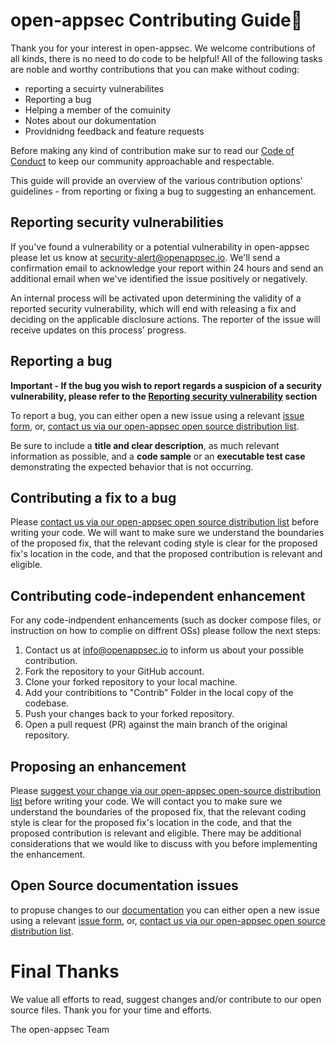 # open-appsec Contributing Guide🌴
Thank you for your interest in open-appsec. We welcome contributions of all kinds, there is no need to do code to be helpful! All of the following tasks are noble and worthy contributions that you can make without coding:

- reporting a secuirty vulnerabilites
- Reporting a bug
- Helping a member of the comuinity
- Notes about our dokumentation 
- Providnidng feedback and feature requests

Before making any kind of contribution make sur to read our [Code of Conduct](./CODE_OF_CONDUCT.md) to keep our community approachable and respectable.

This guide will provide an overview of the various contribution options' guidelines - from reporting or fixing a bug to suggesting an enhancement.

## Reporting security vulnerabilities

If you've found a vulnerability or a potential vulnerability in open-appsec please let us know at [security-alert@openappsec.io](mailto:security-alert@openappsec.io). We'll send a confirmation email to acknowledge your report within 24 hours and send an additional email when we've identified the issue positively or negatively.

An internal process will be activated upon determining the validity of a reported security vulnerability, which will end with releasing a fix and deciding on the applicable disclosure actions. The reporter of the issue will receive updates on this process' progress.

## Reporting a bug

**Important - If the bug you wish to report regards a suspicion of a security vulnerability, please refer to the [Reporting security vulnerability](#Reporting-security-vulnerabilities) section**

To report a bug, you can either open a new issue using a relevant [issue form](https://github.com/github/docs/issues/new/choose), or, [contact us via our open-appsec open source distribution list](mailto:opensource@openappsec.io).

Be sure to include a **title and clear description**, as much relevant information as possible, and a **code sample** or an **executable test case** demonstrating the expected behavior that is not occurring.

## Contributing a fix to a bug

Please [contact us via our open-appsec open source distribution list](mailto:opensource@openappsec.io) before writing your code. We will want to make sure we understand the boundaries of the proposed fix, that the relevant coding style is clear for the proposed fix's location in the code, and that the proposed contribution is relevant and eligible.

## Contributing code-independent enhancement

For any code-indpendent enhancements (such as docker compose files, or instruction on how to complie on diffrent OSs) please follow the next steps:
1. Contact us at info@openappsec.io to inform us about your possible contribution. 
2. Fork the repository to your GitHub account.
3. Clone your forked repository to your local machine.
4. Add your contribitions to "Contrib" Folder in the local copy of the codebase.
5. Push your changes back to your forked repository.
6. Open a pull request (PR) against the main branch of the original repository.

## Proposing an enhancement

Please [suggest your change via our open-appsec open-source distribution list](mailto:opensource@openappsec.io) before writing your code. We will contact you to make sure we understand the boundaries of the proposed fix, that the relevant coding style is clear for the proposed fix's location in the code, and that the proposed contribution is relevant and eligible. There may be additional considerations that we would like to discuss with you before implementing the enhancement.

## Open Source documentation issues

to propuse changes to our [documentation](https://docs.openappsec.io/?utm_medium=web&utm_source=wix&utm_content=top_menu) you can either open a new issue using a relevant [issue form](https://github.com/github/docs/issues/new/choose), or, [contact us via our open-appsec open source distribution list](mailto:opensource@openappsec.io).

# Final Thanks
We value all efforts to read, suggest changes and/or contribute to our open source files. Thank you for your time and efforts.

The open-appsec Team
